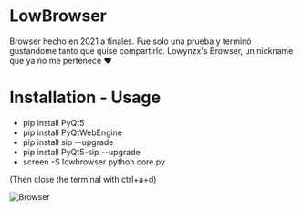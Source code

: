 # LowBrowser
Browser hecho en 2021 a finales. Fue solo una prueba y terminó gustandome tanto que quise compartirlo.
Lowynzx's Browser, un nickname que ya no me pertenece ❤

# Installation - Usage
- pip install PyQt5
- pip install PyQtWebEngine
- pip install sip --upgrade
- pip install PyQt5-sip --upgrade
- screen -S lowbrowser python core.py

(Then close the terminal with ctrl+a+d)

![Browser](https://user-images.githubusercontent.com/70720366/159962166-abafc460-1716-4932-af2f-57b2cefaf372.PNG)

